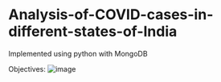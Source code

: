 # Analysis-of-COVID-cases-in-different-states-of-India

Implemented using python with MongoDB

Objectives:
![image](https://user-images.githubusercontent.com/7759342/123507424-e0c68380-d686-11eb-9990-fce6bfd040da.png)


